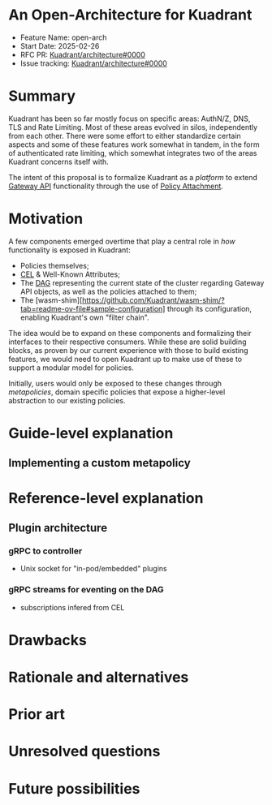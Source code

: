 # An Open-Architecture for Kuadrant 

- Feature Name: open-arch
- Start Date: 2025-02-26
- RFC PR: [Kuadrant/architecture#0000](https://github.com/Kuadrant/architecture/pull/0000)
- Issue tracking: [Kuadrant/architecture#0000](https://github.com/Kuadrant/architecture/issues/0000)

# Summary
[summary]: #summary

Kuadrant has been so far mostly focus on specific areas: AuthN/Z, DNS, TLS and Rate Limiting. Most of these areas
evolved in silos, independently from each other. There were some effort to either standardize certain aspects and some
of these features work somewhat in tandem, in the form of authenticated rate limiting, which somewhat integrates two of
the areas Kuadrant concerns itself with.

The intent of this proposal is to formalize Kuadrant as a _platform_ to extend [Gateway API][1] functionality through the use
of [Policy Attachment][2]. 

# Motivation
[motivation]: #motivation

A few components emerged overtime that play a central role in _how_ functionality is exposed in Kuadrant:

- Policies themselves;
- [CEL][3] & Well-Known Attributes;
- The [DAG][4] representing the current state of the cluster regarding Gateway API objects, as well as the policies
  attached to them;
- The [wasm-shim][https://github.com/Kuadrant/wasm-shim/?tab=readme-ov-file#sample-configuration] through its
  configuration, enabling Kuadrant's own "filter chain".

The idea would be to expand on these components and formalizing their interfaces to their respective consumers. While
these are solid building blocks, as proven by our current experience with those to build existing features, we would
need to open Kuadrant up to make use of these to support a modular model for policies.

Initially, users would only be exposed to these changes through _metapolicies_, domain specific policies that expose a
higher-level abstraction to our existing policies.

# Guide-level explanation
[guide-level-explanation]: #guide-level-explanation

## Implementing a custom metapolicy


# Reference-level explanation
[reference-level-explanation]: #reference-level-explanation

## Plugin architecture

### gRPC to controller

- Unix socket for "in-pod/embedded" plugins

### gRPC streams for eventing on the DAG

- subscriptions infered from CEL


# Drawbacks
[drawbacks]: #drawbacks


# Rationale and alternatives
[rationale-and-alternatives]: #rationale-and-alternatives

# Prior art
[prior-art]: #prior-art


# Unresolved questions
[unresolved-questions]: #unresolved-questions


# Future possibilities
[future-possibilities]: #future-possibilities


[1]: https://gateway-api.sigs.k8s.io/
[2]: https://gateway-api.sigs.k8s.io/geps/gep-2649/
[3]: https://cel.dev
[4]: https://github.com/Kuadrant/policy-machinery
